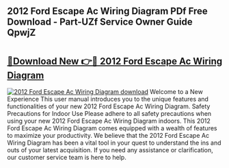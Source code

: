 ## 2012 Ford Escape Ac Wiring Diagram PDf Free Download - Part-UZf Service Owner Guide QpwjZ

# <h2><a href="http://dfrisjn.blite.top/?on=2012+Ford+Escape+Ac+Wiring+Diagram">🔗Download New 👉🔴 2012 Ford Escape Ac Wiring Diagram</a></h2>

[![2012 Ford Escape Ac Wiring Diagram download](https://i.imgur.com/lujVjoI.png)](http://dfrisjn.blite.top/?on=2012+Ford+Escape+Ac+Wiring+Diagram)
Welcome to a New Experience This user manual introduces you to the unique features and functionalities of your new 2012 Ford Escape Ac Wiring Diagram. Safety Precautions for Indoor Use Please adhere to all safety precautions when using your new 2012 Ford Escape Ac Wiring Diagram indoors. This 2012 Ford Escape Ac Wiring Diagram comes equipped with a wealth of features to maximize your productivity. We believe that the 2012 Ford Escape Ac Wiring Diagram has been a vital tool in your quest to understand the ins and outs of your latest acquisition. If you need any assistance or clarification, our customer service team is here to help.
